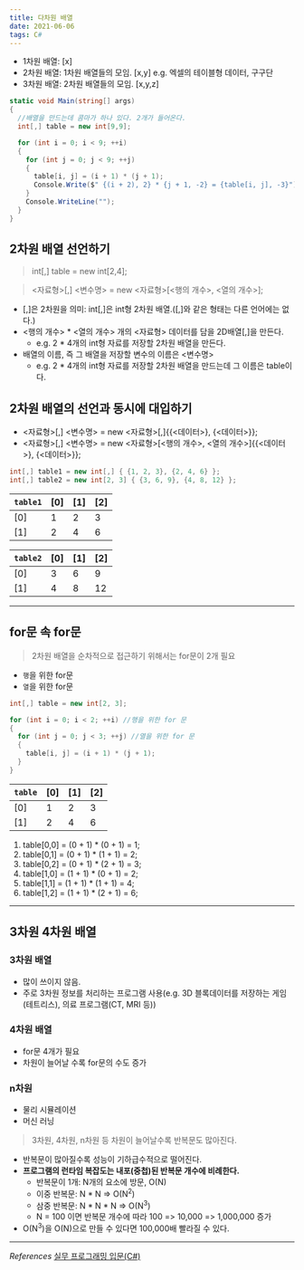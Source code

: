 ```yaml
---
title: 다차원 배열
date: 2021-06-06
tags: C#
---
```


- 1차원 배열: \[x\]
- 2차원 배열: 1차원 배열들의 모임. \[x,y\] e.g. 엑셀의 테이블형 데이터, 구구단
- 3차원 배열: 2차원 배열들의 모임. \[x,y,z\]

```c#
static void Main(string[] args)
{
  //배열을 만드는데 콤마가 하나 있다. 2개가 들어온다.
  int[,] table = new int[9,9];

  for (int i = 0; i < 9; ++i)
  {
    for (int j = 0; j < 9; ++j)
    {
      table[i, j] = (i + 1) * (j + 1);
      Console.Write($" {(i + 2), 2} * {j + 1, -2} = {table[i, j], -3}");
    }
    Console.WriteLine("");
  }
}
```

## 2차원 배열 선언하기

> int\[,\] table = new int\[2,4\];

> <자료형>\[,\] <변수명> = new <자료형>[<행의 개수>, <열의 개수>];

- \[,\]은 2차원을 의미: int\[,\]은 int형 2차원 배열.(\[,\]와 같은 형태는 다른 언어에는 없다.)
- <행의 개수> \* <열의 개수> 개의 <자료형> 데이터를 담을 2D배열\[,\]을 만든다.
  - e.g. 2 \* 4개의 int형 자료를 저장할 2차원 배열을 만든다.
- 배열의 이름, 즉 그 배열을 저장할 변수의 이름은 <변수명>
  - e.g. 2 \* 4개의 int형 자료를 저장할 2차원 배열을 만드는데 그 이름은 table이다.

## 2차원 배열의 선언과 동시에 대입하기

- <자료형>\[,\] <변수명> = new <자료형>\[,\]{{<데이터>}, {<데이터>}};
- <자료형>\[,\] <변수명> = new <자료형>[<행의 개수>, <열의 개수>]{{<데이터>}, {<데이터>}};

```c#
int[,] table1 = new int[,] { {1, 2, 3}, {2, 4, 6} };
int[,] table2 = new int[2, 3] { {3, 6, 9}, {4, 8, 12} };
```

| `table1` | \[0\] | \[1\] | \[2\] |
| -------- | ----- | ----- | ----- |
| \[0\]    | 1     | 2     | 3     |
| \[1\]    | 2     | 4     | 6     |

| `table2` | \[0\] | \[1\] | \[2\] |
| -------- | ----- | ----- | ----- |
| \[0\]    | 3     | 6     | 9     |
| \[1\]    | 4     | 8     | 12    |

---

## for문 속 for문

> 2차원 배열을 순차적으로 접근하기 위해서는 for문이 2개 필요

- `행`을 위한 for문
- `열`을 위한 for문

```c#
int[,] table = new int[2, 3];

for (int i = 0; i < 2; ++i) //행을 위한 for 문
{
  for (int j = 0; j < 3; ++j) //열을 위한 for 문
  {
    table[i, j] = (i + 1) * (j + 1);
  }
}
```

| `table` | \[0\] | \[1\] | \[2\] |
| ------- | ----- | ----- | ----- |
| \[0\]   | 1     | 2     | 3     |
| \[1\]   | 2     | 4     | 6     |

1. table\[0,0\] = (0 + 1) \* (0 + 1) = 1;
2. table\[0,1\] = (0 + 1) \* (1 + 1) = 2;
3. table\[0,2\] = (0 + 1) \* (2 + 1) = 3;
4. table\[1,0\] = (1 + 1) \* (0 + 1) = 2;
5. table\[1,1\] = (1 + 1) \* (1 + 1) = 4;
6. table\[1,2\] = (1 + 1) \* (2 + 1) = 6;

---

## 3차원 4차원 배열

### 3차원 배열

- 많이 쓰이지 않음.
- 주로 3차원 정보를 처리하는 프로그램 사용(e.g. 3D 블록데이터를 저장하는 게임(테트리스), 의료 프로그램(CT, MRI 등))

### 4차원 배열

- for문 4개가 필요
- 차원이 늘어날 수록 for문의 수도 증가

### n차원

- 물리 시뮬레이션
- 머신 러닝

> 3차원, 4차원, n차원 등 차원이 늘어날수록 반복문도 많아진다.

- 반복문이 많아질수록 성능이 기하급수적으로 떨어진다.
- **프로그램의 런타임 복잡도는 내포(중첩)된 반복문 개수에 비례한다.**
  - 반복문이 1개: N개의 요소에 방문, O(N)
  - 이중 반복문: N \* N => O(N<sup>2</sup>)
  - 삼중 반복문: N \* N \* N => O(N<sup>3</sup>)
  - N = 100 이면 반복문 개수에 따라 100 => 10,000 => 1,000,000 증가
- O(N<sup>3</sup>)을 O(N)으로 만들 수 있다면 100,000배 빨라질 수 있다.

---

_References_
[실무 프로그래밍 입문(C#)](https://www.udemy.com/share/101tfkAEYTcVxXTXQJ/)
